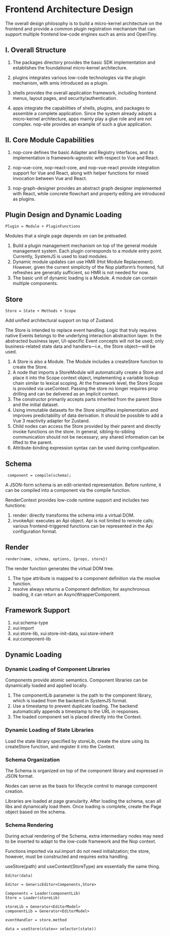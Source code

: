 # Frontend Architecture Design

The overall design philosophy is to build a micro-kernel architecture on the frontend and provide a common plugin registration mechanism that can support multiple frontend low-code engines such as amis and OpenTiny.

## I. Overall Structure

1. The packages directory provides the basic SDK implementation and establishes the foundational micro-kernel architecture.

2. plugins integrates various low-code technologies via the plugin mechanism, with amis introduced as a plugin.

3. shells provides the overall application framework, including frontend menus, layout pages, and security/authentication.

4. apps integrate the capabilities of shells, plugins, and packages to assemble a complete application. Since the system already adopts a micro-kernel architecture, apps mainly play a glue role and are not complex. nop-site provides an example of such a glue application.

## II. Core Module Capabilities

1. nop-core defines the basic Adapter and Registry interfaces, and its implementation is framework-agnostic with respect to Vue and React.

2. nop-vue-core, nop-react-core, and nop-vue-react provide integration support for Vue and React, along with helper functions for mixed invocation between Vue and React.

3. nop-graph-designer provides an abstract graph designer implemented with React, while concrete flowchart and property editing are introduced as plugins.

## Plugin Design and Dynamic Loading

```
Plugin = Module + PluginFunctions
```

Modules that a single page depends on can be preloaded.

1. Build a plugin management mechanism on top of the general module management system. Each plugin corresponds to a module entry point. Currently, SystemJS is used to load modules.
2. Dynamic module updates can use HMR (Hot Module Replacement). However, given the current simplicity of the Nop platform’s frontend, full refreshes are generally sufficient, so HMR is not needed for now.
3. The basic unit of dynamic loading is a Module. A module can contain multiple components.

## Store

```
Store = State + Methods + Scope
```

Add unified architectural support on top of Zustand.

The Store is intended to replace event handling. Logic that truly requires native Events belongs to the underlying interaction abstraction layer. In the abstracted business layer, UI-specific Event concepts will not be used; only business-related state data and handlers—i.e., the Store object—will be used.

1. A Store is also a Module. The Module includes a createStore function to create the Store.
2. A node that imports a StoreModule will automatically create a Store and place it into the Scope context object, implementing a variable lookup chain similar to lexical scoping. At the framework level, the Store Scope is provided via useContext. Passing the store no longer requires prop drilling and can be delivered as an implicit context.
3. The constructor primarily accepts parts inherited from the parent Store and the initial dataset.
4. Using immutable datasets for the Store simplifies implementation and improves predictability of data derivation. It should be possible to add a Vue 3 reactivity adapter for Zustand.
5. Child nodes can access the Store provided by their parent and directly invoke functions on the store. In general, sibling-to-sibling communication should not be necessary; any shared information can be lifted to the parent.
6. Attribute-binding expression syntax can be used during configuration.

## Schema

```
 component = compile(schema);
```

A JSON-form schema is an edit-oriented representation. Before runtime, it can be compiled into a component via the compile function.

RenderContext provides low-code runtime support and includes two functions:

1. render: directly transforms the schema into a virtual DOM.
2. invokeApi: executes an Api object. Api is not limited to remote calls; various frontend-triggered functions can be represented in the Api configuration format.

## Render

```
render(name, schema, options, {props, store})
```

The render function generates the virtual DOM tree.

1. The type attribute is mapped to a component definition via the resolve function.
2. resolve always returns a Component definition; for asynchronous loading, it can return an AsyncWrapperComponent.

## Framework Support

1. xui:schema-type
2. xui:import
3. xui:store-lib, xui:store-init-data, xui:store-inherit
4. xui:component-lib

## Dynamic Loading

### Dynamic Loading of Component Libraries

Components provide atomic semantics. Component libraries can be dynamically loaded and applied locally.

1. The componentLib parameter is the path to the component library, which is loaded from the backend in SystemJS format.
2. Use a timestamp to prevent duplicate loading. The backend automatically appends a timestamp to the URL in responses.
3. The loaded component set is placed directly into the Context.

### Dynamic Loading of State Libraries

Load the state library specified by storeLib, create the store using its createStore function, and register it into the Context.

### Schema Organization

The Schema is organized on top of the component library and expressed in JSON format.

Nodes can serve as the basis for lifecycle control to manage component creation.

Libraries are loaded at page granularity. After loading the schema, scan all libs and dynamically load them. Once loading is complete, create the Page object based on the schema.

### Schema Rendering

During actual rendering of the Schema, extra intermediary nodes may need to be inserted to adapt to the low-code framework and the Nop context.

Functions imported via xui:import do not need initialization; the store, however, must be constructed and requires extra handling.

useStore(path) and useContext(StoreType) are essentially the same thing.

```
Editor(data)

Editor = GenericEditor<Components,Store>

Components = Loader(componentLib)
Store = Loader(storeLib)

storeLib = Generator<EditorModel>
componentLib = Generator<EditorModel>

eventHandler = store.method

data = useStore(state=> selector(state))

```

<!-- SOURCE_MD5:e1147975e9bd4f931870a911cf84b4e7-->
